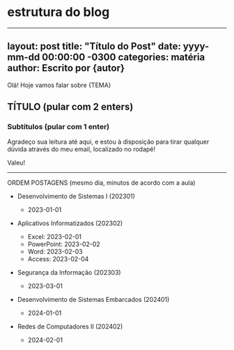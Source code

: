 # estrutura do blog

---
layout: post
title: "Título do Post"
date: yyyy-mm-dd 00:00:00 -0300
categories: matéria
author: Escrito por {autor}
---

Olá! Hoje vamos falar sobre {TEMA}

## TÍTULO (pular com 2 enters)

### Subtítulos (pular com 1 enter)

Agradeço sua leitura até aqui, e estou à disposição para tirar qualquer dúvida através do meu email, localizado no rodapé!

Valeu!


--------------------------

ORDEM POSTAGENS (mesmo dia, minutos de acordo com a aula)

- Desenvolvimento de Sistemas I (202301)
  - 2023-01-01
  
- Aplicativos Informatizados (202302)
  - Excel: 2023-02-01
  - PowerPoint: 2023-02-02
  - Word: 2023-02-03
  - Access: 2023-02-04

- Segurança da Informação (202303)
  - 2023-03-01
  
- Desenvolvimento de Sistemas Embarcados (202401)
  - 2024-01-01

- Redes de Computadores II (202402)
  - 2024-02-01